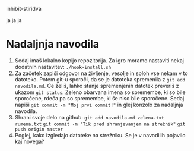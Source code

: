 inhibit-stiridva

ja ja ja

# Nadaljnja navodila

1. Sedaj imaš lokalno kopijo repozitorija.
   Za igro moramo nastaviti nekaj dodatnih nastavitev:
   `./hook-install.sh`
2. Za začetek zapiši odgovor na življenje, vesolje in sploh vse nekam v to datoteko.
   Potem git-u sporoči, da se je datoteka spremenila z
   `git add navodila.md`.
   Če želiš, lahko stanje spremenjenih datotek preveriš z ukazom
   `git status`.
   Zeleno obarvana imena so spremembe, ki so bile sporočene, rdeča pa so spremembe,
   ki še niso bile sporočene.
   Sedaj napiši
   `git commit -m "Moj prvi commit!"`
   in glej konzolo za nadaljnja navodila.
3. Shrani svoje delo na github:
   `git add navodila.md zelena.txt rumena.txt`
   `git commit -m "Tik pred shranjevanjem na strežnik"`
   `git push origin master`
4. Poglej, kako izgledajo datoteke na strežniku. Se je v navodilih pojavilo kaj novega?
